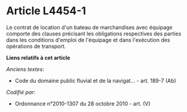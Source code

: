 # Article L4454-1

Le contrat de location d'un bateau de marchandises avec équipage comporte des clauses précisant les obligations respectives
des parties dans les conditions d'emploi de l'équipage et dans l'exécution des opérations de transport.

**Liens relatifs à cet article**

_Anciens textes_:

  - Code du domaine public fluvial et de la navigat... - art. 189-7 (Ab)

_Codifié par_:

  - Ordonnance n°2010-1307 du 28 octobre 2010 - art. (V)
